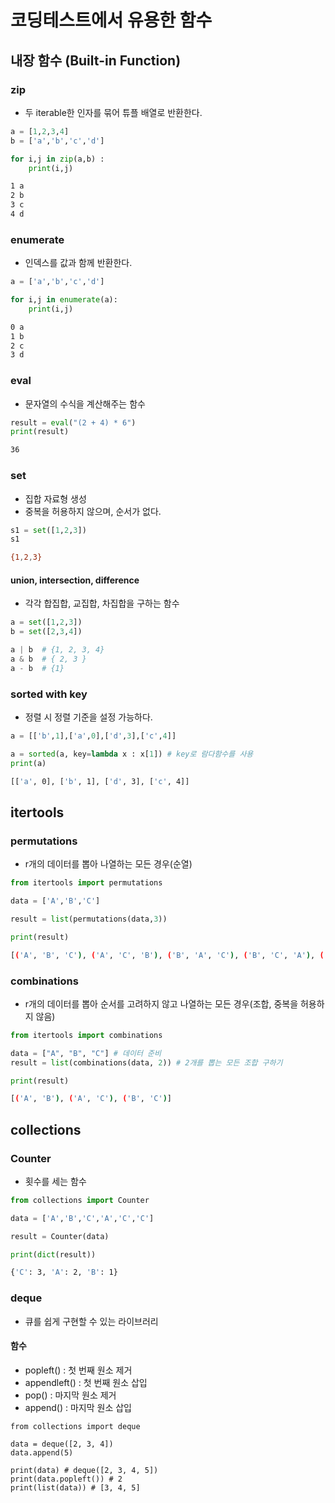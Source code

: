 # 코딩테스트에서 유용한 함수

## 내장 함수 (Built-in Function)

### zip
- 두 iterable한 인자를 묶어 튜플 배열로 반환한다.

```python
a = [1,2,3,4]
b = ['a','b','c','d']

for i,j in zip(a,b) :
    print(i,j)
```

```bash
1 a
2 b
3 c
4 d
```

### enumerate
- 인덱스를 값과 함께 반환한다.

```python
a = ['a','b','c','d']

for i,j in enumerate(a):
    print(i,j)
```

```bash
0 a
1 b
2 c
3 d
```
### eval
- 문자열의 수식을 계산해주는 함수
  
```python
result = eval("(2 + 4) * 6")
print(result)
```
```bash
36
```

### set
- 집합 자료형 생성
- 중복을 허용하지 않으며, 순서가 없다.

```python
s1 = set([1,2,3])
s1
```

```bash
{1,2,3}
```

#### union, intersection, difference
- 각각 합집합, 교집합, 차집합을 구하는 함수

```python
a = set([1,2,3])
b = set([2,3,4])

a | b  # {1, 2, 3, 4}
a & b  # { 2, 3 }
a - b  # {1}
```

### sorted with key
- 정렬 시 정렬 기준을 설정 가능하다.

```python
a = [['b',1],['a',0],['d',3],['c',4]]

a = sorted(a, key=lambda x : x[1]) # key로 람다함수를 사용
print(a)
```

```bash
[['a', 0], ['b', 1], ['d', 3], ['c', 4]]
```

## itertools

### permutations
- r개의 데이터를 뽑아 나열하는 모든 경우(순열)

```python
from itertools import permutations

data = ['A','B','C']

result = list(permutations(data,3))

print(result)
```
```bash
[('A', 'B', 'C'), ('A', 'C', 'B'), ('B', 'A', 'C'), ('B', 'C', 'A'), ('C', 'A', 'B'), ('C', 'B', 'A')]
```

### combinations
- r개의 데이터를 뽑아 순서를 고려하지 않고 나열하는 모든 경우(조합, 중복을 허용하지 않음)

```python
from itertools import combinations

data = ["A", "B", "C"] # 데이터 준비
result = list(combinations(data, 2)) # 2개를 뽑는 모든 조합 구하기

print(result)
```

```bash
[('A', 'B'), ('A', 'C'), ('B', 'C')]
```

## collections

### Counter
- 횟수를 세는 함수

```python
from collections import Counter

data = ['A','B','C','A','C','C']

result = Counter(data)

print(dict(result))
```

```bash
{'C': 3, 'A': 2, 'B': 1}
```

### deque
- 큐를 쉽게 구현할 수 있는 라이브러리

#### 함수
- popleft() : 첫 번째 원소 제거
- appendleft() : 첫 번째 원소 삽입
- pop() : 마지막 원소 제거
- append() : 마지막 원소 삽입

```
from collections import deque

data = deque([2, 3, 4])
data.append(5)

print(data) # deque([2, 3, 4, 5])
print(data.popleft()) # 2
print(list(data)) # [3, 4, 5]
```